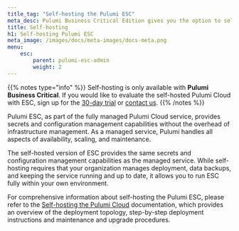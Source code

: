 ```yaml
---
title_tag: "Self-hosting the Pulumi ESC"
meta_desc: Pulumi Business Critical Edition gives you the option to self-host Pulumi within your organization's infrastructure.
title: Self-hosting
h1: Self-hosting Pulumi ESC
meta_image: /images/docs/meta-images/docs-meta.png
menu:
    esc:
        parent: pulumi-esc-admin
        weight: 2
---
```


{{% notes type="info" %}}
Self-hosting is only available with **Pulumi Business Critical**. If you would like to evaluate the self-hosted Pulumi Cloud with ESC, sign up for the [30-day trial](/product/self-hosted#self-hosted-trial) or [contact us](/contact/).
{{% /notes %}}

Pulumi ESC, as part of the fully managed Pulumi Cloud service, provides secrets and configuration management capabilities without the overhead of infrastructure management. As a managed service, Pulumi handles all aspects of availability, scaling, and maintenance.

The self-hosted version of ESC provides the same secrets and configuration management capabilities as the managed service. While self-hosting requires that your organization manages deployment, data backups, and keeping the service running and up to date, it allows you to run ESC fully within your own environment.

For comprehensive information about self-hosting the Pulumi ESC, please refer to the [Self-hosting the Pulumi Cloud](/docs/pulumi-cloud/admin/self-hosted/) documentation, which provides an overview of the deployment topology, step-by-step deployment instructions and maintenance and upgrade procedures.
